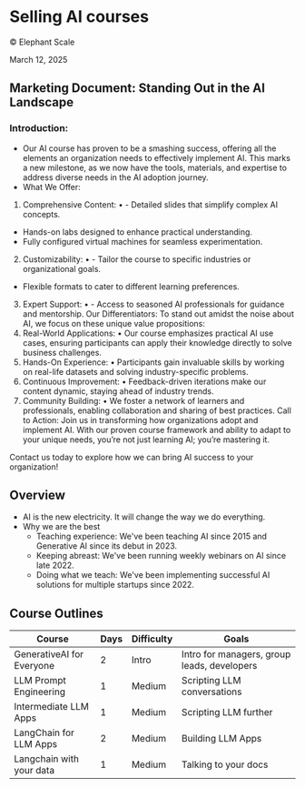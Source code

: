 # Selling AI courses
© Elephant Scale

March 12, 2025

## Marketing Document: Standing Out in the AI Landscape

### Introduction:
* Our AI course has proven to be a smashing success, offering all the elements an organization needs to effectively implement AI. This marks a new milestone, as we now have the tools, materials, and expertise to address diverse needs in the AI adoption journey.
* What We Offer:
1. Comprehensive Content:
   • - Detailed slides that simplify complex AI concepts.
- Hands-on labs designed to enhance practical understanding.
- Fully configured virtual machines for seamless experimentation.
2. Customizability:
   • - Tailor the course to specific industries or organizational goals.
- Flexible formats to cater to different learning preferences.
3. Expert Support:
   • - Access to seasoned AI professionals for guidance and mentorship.
   Our Differentiators:
   To stand out amidst the noise about AI, we focus on these unique value propositions:
1. Real-World Applications:
   • Our course emphasizes practical AI use cases, ensuring participants can apply their knowledge directly to solve business challenges.
2. Hands-On Experience:
   • Participants gain invaluable skills by working on real-life datasets and solving industry-specific problems.
3. Continuous Improvement:
   • Feedback-driven iterations make our content dynamic, staying ahead of industry trends.
4. Community Building:
   • We foster a network of learners and professionals, enabling collaboration and sharing of best practices.
   Call to Action:
   Join us in transforming how organizations adopt and implement AI. With our proven course framework and ability to adapt to your unique needs, you’re not just learning AI; you’re mastering it.

Contact us today to explore how we can bring AI success to your organization!



## Overview

* AI is the new electricity. It will change the way we do everything. 
* Why we are the best
    - Teaching experience: We've been teaching AI since 2015 and Generative AI since its debut in 2023.
    - Keeping abreast: We've been running weekly webinars on AI since late 2022.
    - Doing what we teach: We've been implementing successful AI solutions for multiple startups since 2022.

## Course Outlines

| Course                    | Days | Difficulty | Goals                                       |
|---------------------------|------|------------|---------------------------------------------|
| GenerativeAI for Everyone | 2    | Intro      | Intro for managers, group leads, developers |
| LLM Prompt Engineering    | 1    | Medium     | Scripting LLM conversations                 |
| Intermediate LLM Apps     | 1    | Medium     | Scripting LLM further                       |
| LangChain for LLM Apps    | 2    | Medium     | Building LLM Apps                           |
| Langchain with your data  | 1    | Medium     | Talking to your docs                        |


